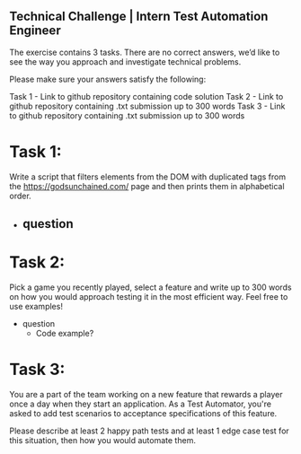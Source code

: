 ## Technical Challenge | Intern Test Automation Engineer


The exercise contains 3 tasks. There are no correct answers, we’d like to see the way you approach and investigate technical problems.

Please make sure your answers satisfy the following:

Task 1 - Link to github repository containing code solution
Task 2 - Link to github repository containing .txt submission up to 300 words
Task 3 - Link to github repository containing .txt submission up to 300 words

# Task 1:
Write a script that filters elements from the DOM with duplicated tags from the https://godsunchained.com/ page and then prints them in alphabetical order.
- question 
  - 

# Task 2:
Pick a game you recently played, select a feature and write up to 300 words on how you would approach testing it in the most efficient way. Feel free to use examples!
- question 
  - Code example?

# Task 3:
You are a part of the team working on a new feature that rewards a player once a day when they start an application. As a Test Automator, you're asked to add test scenarios to acceptance specifications of this feature.

Please describe at least 2 happy path tests and at least 1 edge case test for this situation, then how you would automate them.